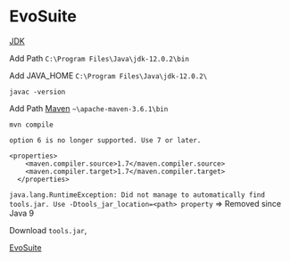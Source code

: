 # EvoSuite

[JDK](https://www.oracle.com/technetwork/java/javase/downloads/index.html)

Add Path `C:\Program Files\Java\jdk-12.0.2\bin`

Add JAVA_HOME `C:\Program Files\Java\jdk-12.0.2\`

`javac -version`

Add Path [Maven](https://maven.apache.org/) `~\apache-maven-3.6.1\bin`

`mvn compile`

`option 6 is no longer supported. Use 7 or later.`

```
<properties>
    <maven.compiler.source>1.7</maven.compiler.source>
    <maven.compiler.target>1.7</maven.compiler.target>
  </properties>
```

`java.lang.RuntimeException: Did not manage to automatically find tools.jar. Use -Dtools_jar_location=<path> property` => Removed since Java 9

Download `tools.jar`, 

[EvoSuite](http://www.evosuite.org/documentation/tutorial-part-1/)

